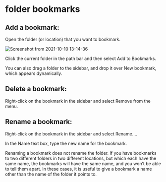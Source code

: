 # folder bookmarks

## Add a bookmark:
Open the folder (or location) that you want to bookmark.

![Screenshot from 2021-10-10 13-14-36](https://user-images.githubusercontent.com/21187699/136711841-fa59b671-c00d-412e-a796-ffefee3285fb.png)

Click the current folder in the path bar and then select Add to Bookmarks.

You can also drag a folder to the sidebar, and drop it over New bookmark, which appears dynamically.

## Delete a bookmark:
Right-click on the bookmark in the sidebar and select Remove from the menu.

## Rename a bookmark:
Right-click on the bookmark in the sidebar and select Rename….

In the Name text box, type the new name for the bookmark.

Renaming a bookmark does not rename the folder. If you have bookmarks to two different folders in two different locations, but which each have the same name, the bookmarks will have the same name, and you won’t be able to tell them apart. In these cases, it is useful to give a bookmark a name other than the name of the folder it points to.

